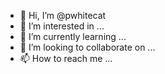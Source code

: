 - 👋 Hi, I’m @pwhitecat
- 👀 I’m interested in ...
- 🌱 I’m currently learning ...
- 💞️ I’m looking to collaborate on ...
- 📫 How to reach me ...

<!---
pwhitecat/pwhitecat is a ✨ special ✨ repository because its `README.md` (this file) appears on your GitHub profile.
You can click the Preview link to take a look at your changes.
--->
